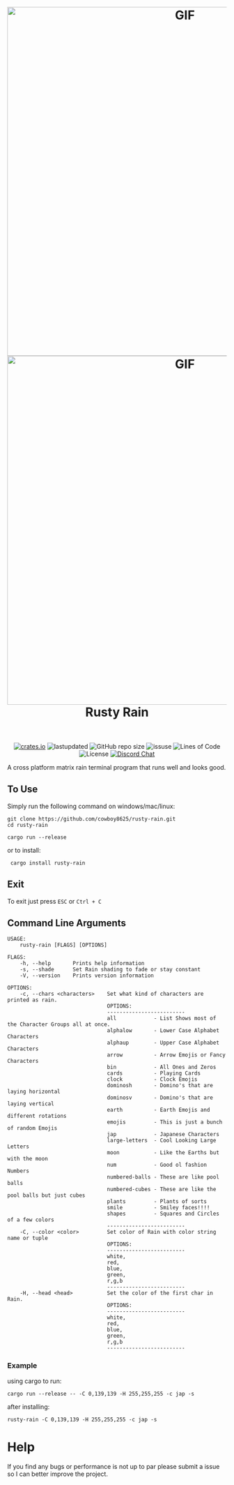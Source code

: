 <h1 align="center">
  <br>
  <img src="https://user-images.githubusercontent.com/43012445/105452071-411e4880-5c43-11eb-8ae2-4de61f310bf9.gif" alt="GIF" width="800">
  <img src="https://cdn.discordapp.com/attachments/509849754583302154/812942011400847391/emoji_rain.gif" alt="GIF" width="800">
  <br>
  Rusty Rain
  <br>
  <br>
</h1>

<p align="center">
  <a href="https://crates.io/crates/rusty-rain"><img alt="crates.io" src="https://img.shields.io/crates/v/rusty-rain.svg"></a>
  <a><img alt="lastupdated" src="https://img.shields.io/github/last-commit/cowboy8625/rusty-rain"></a>
  <a><img alt="GitHub repo size" src="https://img.shields.io/github/repo-size/cowboy8625/rusty-rain"></a>
  <a><img alt="issuse" src="https://img.shields.io/github/issues/cowboy8625/rusty-rain"></a>
  <a><img alt="Lines of Code" src="https://img.shields.io/tokei/lines/github/cowboy8625/rusty-rain"></a>
  <a><img alt="License" src="https://img.shields.io/badge/License-MIT-blue.svg"></a>
  <a href="https://discord.gg/KwnGX8P"><img alt="Discord Chat" src="https://img.shields.io/discord/509849754155614230"></a>
</p>

A cross platform matrix rain terminal program that runs well and looks good.

## To Use

Simply run the following command on windows/mac/linux:

```
git clone https://github.com/cowboy8625/rusty-rain.git
cd rusty-rain
```
```
cargo run --release
```

or to install:

```
 cargo install rusty-rain
```

## Exit

To exit just press `ESC` or `Ctrl + C`


## Command Line Arguments

```
USAGE:
    rusty-rain [FLAGS] [OPTIONS]

FLAGS:
    -h, --help       Prints help information
    -s, --shade      Set Rain shading to fade or stay constant
    -V, --version    Prints version information

OPTIONS:
    -c, --chars <characters>    Set what kind of characters are printed as rain.
                                OPTIONS:
                                -------------------------
                                all            - List Shows most of the Character Groups all at once.
                                alphalow       - Lower Case Alphabet Characters
                                alphaup        - Upper Case Alphabet Characters
                                arrow          - Arrow Emojis or Fancy Characters
                                bin            - All Ones and Zeros
                                cards          - Playing Cards
                                clock          - Clock Emojis
                                dominosh       - Domino's that are laying horizontal
                                dominosv       - Domino's that are laying vertical
                                earth          - Earth Emojis and different rotations
                                emojis         - This is just a bunch of random Emojis
                                jap            - Japanese Characters
                                large-letters  - Cool Looking Large Letters
                                moon           - Like the Earths but with the moon
                                num            - Good ol fashion Numbers
                                numbered-balls - These are like pool balls
                                numbered-cubes - These are like the pool balls but just cubes
                                plants         - Plants of sorts
                                smile          - Smiley faces!!!!
                                shapes         - Squares and Circles of a few colors
                                -------------------------
    -C, --color <color>         Set color of Rain with color string name or tuple
                                OPTIONS:
                                -------------------------
                                white,
                                red,
                                blue,
                                green,
                                r,g,b
                                -------------------------
    -H, --head <head>           Set the color of the first char in Rain.
                                OPTIONS:
                                -------------------------
                                white,
                                red,
                                blue,
                                green,
                                r,g,b
                                -------------------------

```

### Example

using cargo to run:

`cargo run --release -- -C 0,139,139 -H 255,255,255 -c jap -s`

after installing:

`rusty-rain -C 0,139,139 -H 255,255,255 -c jap -s`

# Help

If you find any bugs or performance is not up to par please submit a issue so I can better improve
the project.
